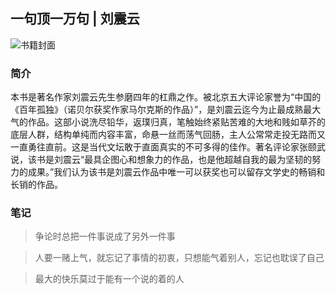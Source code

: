 ## 一句顶一万句 | 刘震云
<img src="https://wfqqreader-1252317822.image.myqcloud.com/cover/835/934835/t6_934835.jpg" alt="书籍封面" class="wr_bookCover_img">

### 简介

本书是著名作家刘震云先生参磨四年的杠鼎之作。被北京五大评论家誉为“中国的《百年孤独》（诺贝尔获奖作家马尔克斯的作品）”，是刘震云迄今为止最成熟最大气的作品。这部小说洗尽铅华，返璞归真，笔触始终紧贴苦难的大地和贱如草芥的底层人群，结构单纯而内容丰富，命悬一丝而荡气回肠，主人公常常走投无路而又一直勇往直前。这是当代文坛敢于直面真实的不可多得的佳作。著名评论家张颐武说，该书是刘震云“最具企图心和想象力的作品，也是他超越自我的最为坚韧的努力的成果。”我们认为该书是刘震云作品中唯一可以获奖也可以留存文学史的畅销和长销的作品。


### 笔记

> 争论时总把一件事说成了另外一件事

> 人要一赌上气，就忘记了事情的初衷，只想能气着别人，忘记也耽误了自己

> 最大的快乐莫过于能有一个说的着的人


